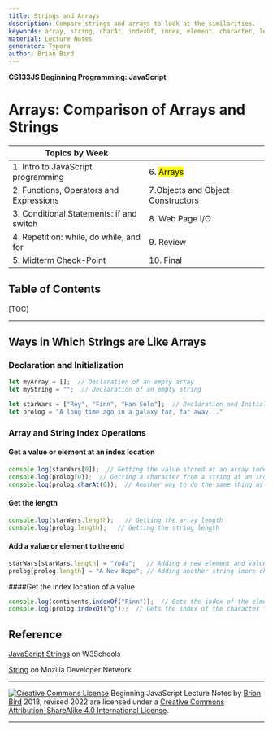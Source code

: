 ```yaml
---
title: Strings and Arrays
description: Compare strings and arrays to look at the similarities.
keywords: array, string, charAt, indexOf, index, element, character, length
material: Lecture Notes
generator: Typora
author: Brian Bird
---
```


**CS133JS Beginning Programming: JavaScript**

<h1>Arrays: Comparison of Arrays and Strings</h1>


| Topics by Week                                       |            |
| ---------------------------------------------------- | ---------- |
| 1. Intro to JavaScript programming                   | 6. <mark> Arrays</mark>  |
| 2. Functions, Operators and Expressions              | 7.Objects and Object Constructors |
| 3. Conditional Statements: if and switch             | 8. Web Page I/O |
| 4. Repetition: while, do while, and for | 9. Review |
| 5. Midterm Check-Point                               | 10. Final  |


<h2>Table of Contents</h2>

[TOC]

------

## Ways in Which Strings are Like Arrays

### Declaration and Initialization

```javascript
let myArray = [];  // Declaration of an empty array
let myString = "";  // Declaration of an empty string
```

```javascript
let starWars = ["Rey", "Finn", "Han Solo"];  // Declaration and Initialization
let prolog = "A long time ago in a galaxy far, far away..."
```

### Array and String Index Operations

#### Get a value or element at an index location

```javascript
console.log(starWars[0]);  // Getting the value stored at an array index location
console.log(prolog[0]);  // Getting a character from a string at an index location
console.log(prolog.charAt(0));  // Another way to do the same thing as above
```

#### Get the length
```javascript
console.log(starWars.length);   // Getting the array length
console.log(prolog.length);   // Getting the string length
```

#### Add a value or element to the end
```javascript
starWars[starWars.length] = "Yoda";   // Adding a new element and value
prolog[prolog.length] = "A New Hope"; // Adding another string (more characters)
```



####Get the index location of a value

```javascript
console.log(continents.indexOf("Finn"));  // Gets the index of the elmeent containing "Finn"
console.log(prolog.indexOf("g"));  // Gets the index of the character "g"
```

#### 

## Reference

[JavaScript Strings](https://www.w3schools.com/js/js_strings.asp) on W3Schools

[String](https://developer.mozilla.org/en-US/docs/web/javascript/reference/global_objects/string#character_access) on Mozilla Developer Network

------

[![Creative Commons License](https://i.creativecommons.org/l/by-sa/4.0/88x31.png)](http://creativecommons.org/licenses/by-sa/4.0/) Beginning JavaScript Lecture Notes by [Brian Bird](https://profbird.online) 2018, revised <time>2022</time> are licensed under a [Creative Commons Attribution-ShareAlike 4.0 International License](http://creativecommons.org/licenses/by-sa/4.0/). 

------------